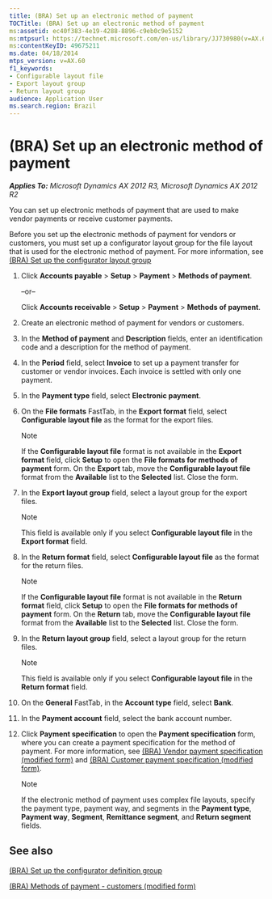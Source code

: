```yaml
---
title: (BRA) Set up an electronic method of payment
TOCTitle: (BRA) Set up an electronic method of payment
ms:assetid: ec40f383-4e19-4288-8896-c9eb0c9e5152
ms:mtpsurl: https://technet.microsoft.com/en-us/library/JJ730980(v=AX.60)
ms:contentKeyID: 49675211
ms.date: 04/18/2014
mtps_version: v=AX.60
f1_keywords:
- Configurable layout file
- Export layout group
- Return layout group
audience: Application User
ms.search.region: Brazil
---
```


# (BRA) Set up an electronic method of payment 


_**Applies To:** Microsoft Dynamics AX 2012 R3, Microsoft Dynamics AX 2012 R2_

You can set up electronic methods of payment that are used to make vendor payments or receive customer payments.

Before you set up the electronic methods of payment for vendors or customers, you must set up a configurator layout group for the file layout that is used for the electronic method of payment. For more information, see [(BRA) Set up the configurator layout group](bra-set-up-the-configurator-layout-group.md)

1.  Click **Accounts payable** \> **Setup** \> **Payment** \> **Methods of payment**.
    
    –or–
    
    Click **Accounts receivable** \> **Setup** \> **Payment** \> **Methods of payment**.

2.  Create an electronic method of payment for vendors or customers.

3.  In the **Method of payment** and **Description** fields, enter an identification code and a description for the method of payment.

4.  In the **Period** field, select **Invoice** to set up a payment transfer for customer or vendor invoices. Each invoice is settled with only one payment.

5.  In the **Payment type** field, select **Electronic payment**.

6.  On the **File formats** FastTab, in the **Export format** field, select **Configurable layout file** as the format for the export files.
    

    > [!NOTE]
    > <P>If the <STRONG>Configurable layout file</STRONG> format is not available in the <STRONG>Export format</STRONG> field, click <STRONG>Setup</STRONG> to open the <STRONG>File formats for methods of payment</STRONG> form. On the <STRONG>Export</STRONG> tab, move the <STRONG>Configurable layout file</STRONG> format from the <STRONG>Available</STRONG> list to the <STRONG>Selected</STRONG> list. Close the form.</P>



7.  In the **Export layout group** field, select a layout group for the export files.
    

    > [!NOTE]
    > <P>This field is available only if you select <STRONG>Configurable layout file</STRONG> in the <STRONG>Export format</STRONG> field.</P>



8.  In the **Return format** field, select **Configurable layout file** as the format for the return files.
    

    > [!NOTE]
    > <P>If the <STRONG>Configurable layout file</STRONG> format is not available in the <STRONG>Return format</STRONG> field, click <STRONG>Setup</STRONG> to open the <STRONG>File formats for methods of payment</STRONG> form. On the <STRONG>Return</STRONG> tab, move the <STRONG>Configurable layout file</STRONG> format from the <STRONG>Available</STRONG> list to the <STRONG>Selected</STRONG> list. Close the form.</P>



9.  In the **Return layout group** field, select a layout group for the return files.
    

    > [!NOTE]
    > <P>This field is available only if you select <STRONG>Configurable layout file</STRONG> in the <STRONG>Return format</STRONG> field.</P>



10. On the **General** FastTab, in the **Account type** field, select **Bank**.

11. In the **Payment account** field, select the bank account number.

12. Click **Payment specification** to open the **Payment specification** form, where you can create a payment specification for the method of payment. For more information, see [(BRA) Vendor payment specification (modified form)](https://technet.microsoft.com/en-us/library/jj730978\(v=ax.60\)) and [(BRA) Customer payment specification (modified form)](https://technet.microsoft.com/en-us/library/jj730984\(v=ax.60\)).
    

    > [!NOTE]
    > <P>If the electronic method of payment uses complex file layouts, specify the payment type, payment way, and segments in the <STRONG>Payment type</STRONG>, <STRONG>Payment way</STRONG>, <STRONG>Segment</STRONG>, <STRONG>Remittance segment</STRONG>, and <STRONG>Return segment</STRONG> fields.</P>



## See also

[(BRA) Set up the configurator definition group](bra-set-up-the-configurator-definition-group.md)

[(BRA) Methods of payment - customers (modified form)](https://technet.microsoft.com/en-us/library/jj730974\(v=ax.60\))

  


